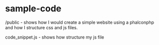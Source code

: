 sample-code
===========
/public - shows how I would create a simple website using a phalconphp and how I structure css and js files.

code_snippet.js - shows how structure my js file 
